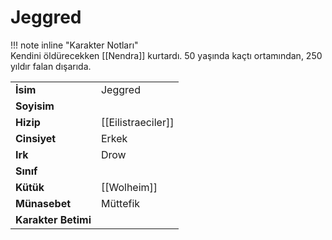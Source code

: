 # Jeggred   
  
  
!!! note inline "Karakter Notları"  
	Kendini öldürecekken [[Nendra]] kurtardı. 50 yaşında kaçtı ortamından, 250 yıldır falan dışarıda.  
  
  
<table><tr><td><b>İsim</b></td><td>Jeggred</td></tr>  
<tr><td><b>Soyisim</b></td><td></td></tr>  
<tr><td><b>Hizip</b></td><td>[[Eilistraeciler]]</td></tr>  
<tr><td><b>Cinsiyet</b></td><td>Erkek</td></tr>  
<tr><td><b>Irk</b></td><td>Drow</td></tr>  
<tr><td><b>Sınıf</b></td><td></td></tr>  
<tr><td><b>Kütük</b></td><td>[[Wolheim]]</td></tr>  
<tr><td><b>Münasebet</b></td><td>Müttefik</td></tr>  
<tr><td><b>Karakter Betimi</b></td><td></td></tr>  
</table>
